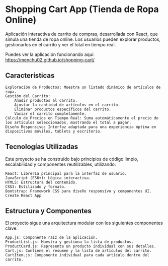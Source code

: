 # Shopping Cart App (Tienda de Ropa Online)

Aplicación interactiva de carrito de compras, desarrollada con React, que simula una tienda de ropa online. Los usuarios pueden explorar productos, gestionarlos en el carrito y ver el total en tiempo real.

Puedes ver la aplicación funcionando aquí:
https://menchu02.github.io/shopping-cart/

## Características

    Exploración de Productos: Muestra un listado dinámico de artículos de ropa.
    Gestión del Carrito:
        Añadir productos al carrito.
        Ajustar la cantidad de artículos en el carrito.
        Eliminar productos específicos del carrito.
        Vaciar el carrito completamente.
    Cálculo de Precios en Tiempo Real: Suma automáticamente el precio de los artículos seleccionados, mostrando el total a pagar.
    Diseño Responsivo: Interfaz adaptada para una experiencia óptima en dispositivos móviles, tablets y escritorio.

## Tecnologías Utilizadas

Este proyecto se ha construido bajo principios de código limpio, escalabilidad y componentes reutilizables, utilizando:

    React: Librería principal para la interfaz de usuario.
    JavaScript (ES6+): Lógica interactiva.
    HTML5: Estructura del contenido.
    CSS3: Estilizado y formato.
    Bootstrap: Framework CSS para diseño responsivo y componentes UI.
    Create React App

## Estructura y Componentes

El proyecto sigue una arquitectura modular con los siguientes componentes clave:

    App.js: Componente raíz de la aplicación.
    ProductList.js: Muestra y gestiona la lista de productos.
    ProductCard.js: Representa un producto individual con sus detalles.
    Cart.js: Contiene el resumen y la lista de artículos del carrito.
    CartItem.js: Componente individual para cada artículo dentro del carrito.
